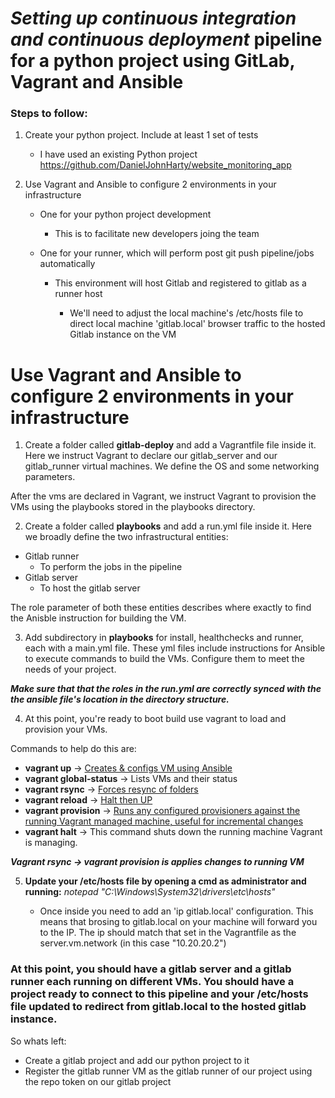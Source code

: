 # *Setting up continuous integration and continuous deployment* pipeline for a python project using GitLab, Vagrant and Ansible

### Steps to follow:


1. Create your python project. Include at least 1 set of tests
   - I have used an existing Python project https://github.com/DanielJohnHarty/website_monitoring_app 


2. Use Vagrant and Ansible to configure 2 environments in your infrastructure
   - One for your python project development
     - This is to facilitate new developers joing the team

   - One for your runner, which will perform post git push pipeline/jobs automatically
     - This environment will host Gitlab and registered to gitlab as a runner host

       - We'll need to adjust the local machine's /etc/hosts file to direct local machine 'gitlab.local' browser traffic to the hosted Gitlab instance on the VM


# Use Vagrant and Ansible to configure 2 environments in your infrastructure

1. Create a folder called **gitlab-deploy** and add a Vagrantfile file inside it. Here we instruct Vagrant to declare our gitlab_server and our gitlab_runner virtual machines. We define the OS and some networking parameters.

After the vms are declared in Vagrant, we instruct Vagrant to provision the VMs using the playbooks stored in the playbooks directory.

2. Create a folder called **playbooks** and add a run.yml file inside it. Here we broadly define the two infrastructural entities:
  - Gitlab runner
    - To perform the jobs in the pipeline
  - Gitlab server
    - To host the gitlab server

The role parameter of both these entities describes where exactly to find the Anisble instruction for building the VM.

3. Add subdirectory in **playbooks** for install, healthchecks and runner, each with a main.yml file. These yml files include instructions for Ansible to execute commands to build the VMs. Configure them to meet the needs of your project.

***Make sure that that the roles in the run.yml are correctly synced with the the ansible file's location in the directory structure.***

4. At this point, you're ready to boot build use vagrant to load and provision your VMs.

Commands to help do this are:

- **vagrant up** -> [Creates & configs VM using Ansible](https://www.vagrantup.com/docs/cli/up.html)
- **vagrant global-status** -> Lists VMs and their status
- **vagrant rsync** -> [Forces resync of folders](https://www.vagrantup.com/docs/cli/rsync.html)
- **vagrant reload** -> [Halt then UP](https://www.vagrantup.com/docs/cli/reload.html)
- **vagrant provision** -> [Runs any configured provisioners against the running Vagrant managed machine, useful for incremental changes](https://www.vagrantup.com/docs/cli/provision.html)
- **vagrant halt** -> This command shuts down the running machine Vagrant is managing.

***Vagrant rsync -> vagrant provision is applies changes to running VM***

5. **Update your /etc/hosts file by opening a cmd as administrator and running:**
   *notepad "C:\Windows\System32\drivers\etc\hosts"*

    - Once inside you need to add an 'ip gitlab.local' configuration. This means that brosing to gitlab.local on your machine will forward you to the IP. The ip should match that set in the Vagrantfile as the server.vm.network (in this case "10.20.20.2")

### At this point, you should have a gitlab server and a gitlab runner each running on different VMs. You should have a project ready to connect to this pipeline and your /etc/hosts file updated to redirect from gitlab.local to the hosted gitlab instance.

So whats left:

  - Create a gitlab project and add our python project to it
  - Register the gitlab runner VM as the gitlab runner of our project using the repo token on our gitlab project